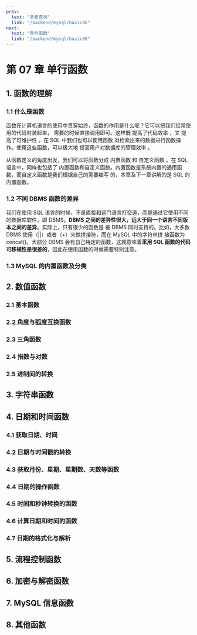 ```yaml
---
prev:
  text: "多表查询"
  link: "/backend/mysql/basic06"
next:
  text: "聚合函数"
  link: "/backend/mysql/basic08"
---
```


# 第 07 章 单行函数

## 1. 函数的理解

### 1.1 什么是函数

函数在计算机语言的使用中贯穿始终，函数的作用是什么呢？它可以把我们经常使用的代码封装起来，
需要的时候直接调用即可。这样既 提高了代码效率 ，又 提高了可维护性 。在 SQL 中我们也可以使用函数
对检索出来的数据进行函数操作。使用这些函数，可以极大地 提高用户对数据库的管理效率 。

从函数定义的角度出发，我们可以将函数分成 内置函数 和 自定义函数 。在 SQL 语言中，同样也包括了
内置函数和自定义函数。内置函数是系统内置的通用函数，而自定义函数是我们根据自己的需要编写
的，本章及下一章讲解的是 SQL 的内置函数。

### 1.2 不同 DBMS 函数的差异

我们在使用 SQL 语言的时候，不是直接和这门语言打交道，而是通过它使用不同的数据库软件，即
DBMS。**DBMS 之间的差异性很大，远大于同一个语言不同版本之间的差异**。实际上，只有很少的函数是
被 DBMS 同时支持的。比如，大多数 DBMS 使用（||）或者（+）来做拼接符，而在 MySQL 中的字符串拼
接函数为 concat()。大部分 DBMS 会有自己特定的函数，这就意味着**采用 SQL 函数的代码可移植性是很差的**，因此在使用函数的时候需要特别注意。

### 1.3 MySQL 的内置函数及分类

## 2. 数值函数

### 2.1 基本函数

### 2.2 角度与弧度互换函数

### 2.3 三角函数

### 2.4 指数与对数

### 2.5 进制间的转换

## 3. 字符串函数

## 4. 日期和时间函数

### 4.1 获取日期、时间

### 4.2 日期与时间戳的转换

### 4.3 获取月份、星期、星期数、天数等函数

### 4.4 日期的操作函数

### 4.5 时间和秒钟转换的函数

### 4.6 计算日期和时间的函数

### 4.7 日期的格式化与解析

## 5. 流程控制函数

## 6. 加密与解密函数

## 7. MySQL 信息函数

## 8. 其他函数

<a-back-top />

<reading-progress-bar/>
